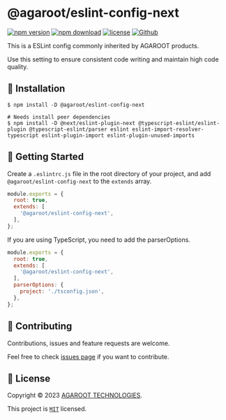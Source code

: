 # @agaroot/eslint-config-next

[![npm version](https://badge.fury.io/js/@agaroot%2Feslint-config-next.svg)](https://www.npmjs.com/package/@agaroot/eslint-config-next)
[![npm download](https://img.shields.io/npm/dm/@agaroot/eslint-config-next.svg)](https://www.npmjs.com/package/@agaroot/eslint-config-next)
[![license](https://img.shields.io/badge/License-MIT-green.svg)](https://github.com/agaroot-technologies/eslint-config/blob/main/packages/next/LICENSE)
[![Github](https://img.shields.io/github/followers/agaroot-technologies?label=Follow&logo=github&style=social)](https://github.com/orgs/agaroot-technologies/followers)

This is a ESLint config commonly inherited by AGAROOT products.

Use this setting to ensure consistent code writing and maintain high code quality.

## 🚀 Installation

```shell
$ npm install -D @agaroot/eslint-config-next

# Needs install peer dependencies
$ npm install -D @next/eslint-plugin-next @typescript-eslint/eslint-plugin @typescript-eslint/parser eslint eslint-import-resolver-typescript eslint-plugin-import eslint-plugin-unused-imports
```

## 👏 Getting Started

Create a `.eslintrc.js` file in the root directory of your project, and add `@agaroot/eslint-config-next` to the `extends` array.

```js
module.exports = {
  root: true,
  extends: [
    '@agaroot/eslint-config-next',
  ],
};
```

If you are using TypeScript, you need to add the parserOptions.

```js
module.exports = {
  root: true,
  extends: [
    '@agaroot/eslint-config-next',
  ],
  parserOptions: {
    project: './tsconfig.json',
  },
};
```

## 🤝 Contributing

Contributions, issues and feature requests are welcome.

Feel free to check [issues page](https://github.com/agaroot-technologies/eslint-config/issues) if you want to contribute.

## 📝 License

Copyright © 2023 [AGAROOT TECHNOLOGIES](https://tech.agaroot.co.jp/).

This project is [```MIT```](https://github.com/agaroot-technologies/eslint-config/blob/main/packages/next/LICENSE) licensed.
